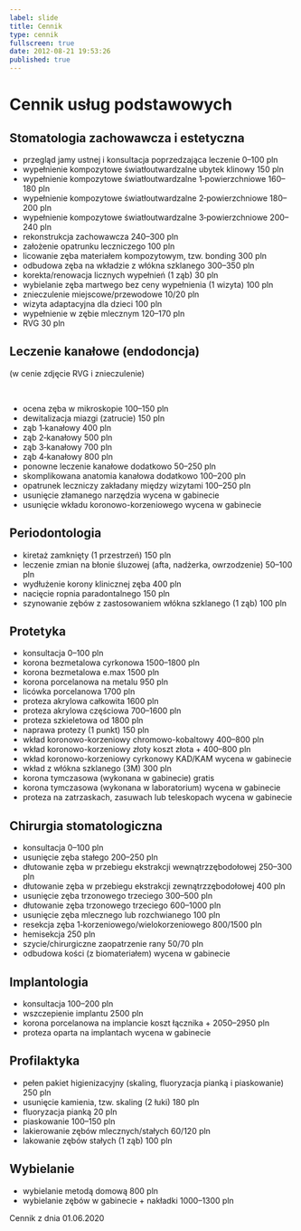 ```yaml
---
label: slide
title: Cennik
type: cennik
fullscreen: true
date: 2012-08-21 19:53:26
published: true
---
```


# <span>Cennik usług podstawowych</span>

## Stomatologia zachowawcza i estetyczna

* <span>przegląd jamy ustnej i konsultacja poprzedzająca leczenie</span> <span>0&ndash;100 pln</span>
* <span>wypełnienie kompozytowe światłoutwardzalne ubytek klinowy</span> <span>150 pln</span>
* <span>wypełnienie kompozytowe światłoutwardzalne 1&#8209;powierzchniowe</span> <span>160&ndash;180 pln</span>
* <span>wypełnienie kompozytowe światłoutwardzalne 2&#8209;powierzchniowe</span> <span>180&ndash;200 pln</span>
* <span>wypełnienie kompozytowe światłoutwardzalne 3&#8209;powierzchniowe</span> <span>200&ndash;240 pln</span>
* <span>rekonstrukcja zachowawcza</span> <span>240&ndash;300 pln</span>
* <span>założenie opatrunku leczniczego</span> <span>100 pln</span>
* <span>licowanie zęba materiałem kompozytowym, tzw. bonding</span> <span>300 pln</span>
* <span>odbudowa zęba na wkładzie z włókna szklanego</span> <span>300&ndash;350 pln</span>
* <span>korekta/renowacja licznych wypełnień (1 ząb)</span> <span>30 pln</span>
* <span>wybielanie zęba martwego bez ceny wypełnienia (1 wizyta)</span> <span>100 pln</span>
* <span>znieczulenie miejscowe/przewodowe</span> <span>10/20 pln</span>
* <span>wizyta adaptacyjna dla dzieci</span> <span>100 pln</span>
* <span>wypełnienie w zębie mlecznym</span> <span>120&ndash;170 pln</span>
* <span>RVG</span> <span>30 pln</span>

<h2 id="endodoncja">Leczenie kanałowe (endodoncja)</h2>

(w cenie zdjęcie RVG i znieczulenie)

<br>

* <span>ocena zęba w mikroskopie</span> <span>100&ndash;150 pln</span>
* <span>dewitalizacja miazgi (zatrucie)</span> <span>150 pln</span>
* <span>ząb 1&#8209;kanałowy</span> <span>400 pln</span>
* <span>ząb 2&#8209;kanałowy</span> <span>500 pln</span>
* <span>ząb 3&#8209;kanałowy</span> <span>700 pln</span>
* <span>ząb 4&#8209;kanałowy</span> <span>800 pln</span>
* <span>ponowne leczenie kanałowe</span> <span>dodatkowo 50&ndash;250 pln</span>
* <span>skomplikowana anatomia kanałowa</span> <span>dodatkowo 100&ndash;200 pln</span>
* <span>opatrunek leczniczy zakładany między wizytami</span> <span>100&ndash;250 pln</span>
* <span>usunięcie złamanego narzędzia</span> <span>wycena w gabinecie</span>
* <span>usunięcie wkładu koronowo-korzeniowego</span> <span>wycena w gabinecie</span>

## Periodontologia

* <span>kiretaż zamknięty (1 przestrzeń)</span> <span>150 pln</span>
* <span>leczenie zmian na błonie śluzowej (afta, nadżerka, owrzodzenie)</span> <span>50&ndash;100 pln</span>
* <span>wydłużenie korony klinicznej zęba</span> <span>400 pln</span>
* <span>nacięcie ropnia paradontalnego</span> <span>150 pln</span>
* <span>szynowanie zębów z zastosowaniem włókna szklanego (1 ząb)</span> <span>100 pln</span>

## Protetyka

* <span>konsultacja</span> <span>0&ndash;100 pln</span>
* <span>korona bezmetalowa cyrkonowa</span> <span>1500&ndash;1800 pln</span>
* <span>korona bezmetalowa e.max</span> <span>1500 pln</span>
* <span>korona porcelanowa na metalu</span> <span>950 pln</span>
* <span>licówka porcelanowa</span> <span>1700 pln</span>
* <span>proteza akrylowa całkowita</span> <span>1600 pln</span>
* <span>proteza akrylowa częściowa</span> <span>700&ndash;1600 pln</span>
* <span>proteza szkieletowa</span> <span>od 1800 pln</span>
* <span>naprawa protezy (1 punkt)</span> <span>150 pln</span>
* <span>wkład koronowo-korzeniowy chromowo-kobaltowy</span> <span>400&ndash;800 pln</span>
* <span>wkład koronowo-korzeniowy złoty</span> <span>koszt złota + 400&ndash;800 pln</span>
* <span>wkład koronowo-korzeniowy cyrkonowy KAD/KAM</span> <span>wycena w gabinecie</span>
* <span>wkład z włókna szklanego (3M)</span> <span>300 pln</span>
* <span>korona tymczasowa (wykonana w gabinecie)</span> <span>gratis</span>
* <span>korona tymczasowa (wykonana w laboratorium)</span> <span>wycena w gabinecie</span>
* <span>proteza na zatrzaskach, zasuwach lub teleskopach</span> <span>wycena w gabinecie</span>

## Chirurgia stomatologiczna

* <span>konsultacja</span> <span>0&ndash;100 pln</span>
* <span>usunięcie zęba stałego</span> <span>200&ndash;250 pln</span>
* <span>dłutowanie zęba w przebiegu ekstrakcji wewnątrzzębodołowej</span> <span>250&ndash;300 pln</span>
* <span>dłutowanie zęba w przebiegu ekstrakcji zewnątrzzębodołowej</span> <span>400 pln</span>
* <span>usunięcie zęba trzonowego trzeciego</span> <span>300&ndash;500 pln</span>
* <span>dłutowanie zęba trzonowego trzeciego</span> <span>600&ndash;1000 pln</span>
* <span>usunięcie zęba mlecznego lub rozchwianego</span> <span>100 pln</span>
* <span>resekcja zęba 1&#8209;korzeniowego/wielokorzeniowego</span> <span>800/1500 pln</span>
* <span>hemisekcja</span> <span>250 pln</span>
* <span>szycie/chirurgiczne zaopatrzenie rany</span> <span>50/70 pln</span>
* <span>odbudowa kości (z biomateriałem)</span> <span>wycena w gabinecie</span>

## Implantologia

* <span>konsultacja</span> <span>100&ndash;200 pln</span>
* <span>wszczepienie implantu</span> <span>2500 pln</span>
* <span>korona porcelanowa na implancie</span> <span>koszt łącznika + 2050&ndash;2950 pln</span>
* <span>proteza oparta na implantach</span> <span>wycena w gabinecie</span>

## Profilaktyka

* <span>pełen pakiet higienizacyjny (skaling, fluoryzacja pianką i piaskowanie)</span> <span>250 pln</span>
* <span>usunięcie kamienia, tzw. skaling (2 łuki)</span> <span>180 pln</span>
* <span>fluoryzacja pianką</span> <span>20 pln</span>
* <span>piaskowanie</span> <span>100&ndash;150 pln</span>
* <span>lakierowanie zębów mlecznych/stałych</span> <span>60/120 pln</span>
* <span>lakowanie zębów stałych (1 ząb)</span> <span>100 pln</span>

## Wybielanie

* <span>wybielanie metodą domową</span> <span>800 pln</span>
* <span>wybielanie zębów w gabinecie + nakładki</span> <span>1000&ndash;1300 pln</span>

<div class="cennik-aktualizacja">Cennik z dnia 01.06.2020</div>
